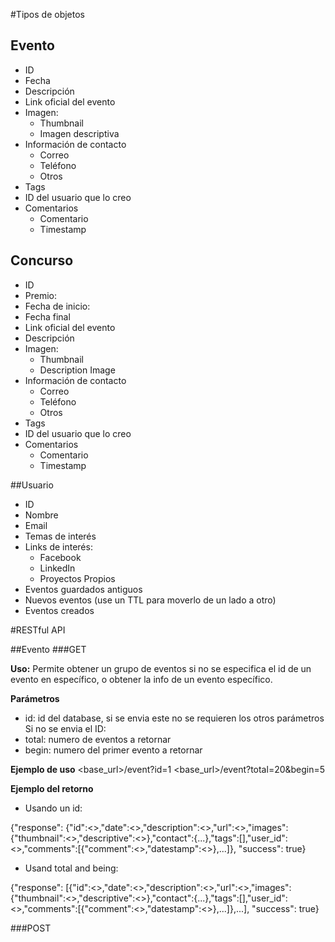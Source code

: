 #Tipos de objetos

## Evento
* ID
* Fecha
* Descripción
* Link oficial del evento
* Imagen:
  * Thumbnail
  * Imagen descriptiva
* Información de contacto
  * Correo
  * Teléfono
  * Otros
* Tags
* ID del usuario que lo creo
* Comentarios
  * Comentario
  * Timestamp

## Concurso
* ID
* Premio:
* Fecha de inicio:
* Fecha final
* Link oficial del evento
* Descripción
* Imagen:
  * Thumbnail
  * Description Image
* Información de contacto
  * Correo
   * Teléfono
   * Otros
* Tags
* ID del usuario que lo creo
* Comentarios
  * Comentario
  * Timestamp

##Usuario
* ID
* Nombre
* Email
* Temas de interés
* Links de interés:
  * Facebook
  * LinkedIn
  * Proyectos Propios
* Eventos guardados antiguos
* Nuevos eventos (use un TTL para moverlo de un lado a otro)
* Eventos creados

#RESTful API

##Evento
###GET

**Uso:** Permite obtener un grupo de eventos si no se especifica el id de un evento en específico, o obtener la info de un evento específico.

**Parámetros**
* id: id del database, si se envia este no se requieren los otros parámetros
Si no se envia el ID:
* total: numero de eventos a retornar
* begin: numero del primer evento a retornar

**Ejemplo de uso**
<base_url>/event?id=1
<base_url>/event?total=20&begin=5

**Ejemplo del retorno**
* Usando un id:

{"response": {"id":<>,"date":<>,"description":<>,"url":<>,"images":{"thumbnail":<>,"descriptive":<>},"contact":{...},"tags":[],"user_id":<>,"comments":[{"comment":<>,"datestamp":<>},...]}, "success": true}

* Usand total and being:

{"response": [{"id":<>,"date":<>,"description":<>,"url":<>,"images":{"thumbnail":<>,"descriptive":<>},"contact":{...},"tags":[],"user_id":<>,"comments":[{"comment":<>,"datestamp":<>},...]},...], "success": true}

###POST

